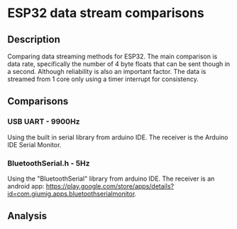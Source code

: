 # ESP32 data stream comparisons
## Description
Comparing data streaming methods for ESP32. The main comparison is data rate, specifically the number of 4 byte floats that can be sent though in a second. Although reliability is also an important factor. The data is streamed from 1 core only using a timer interrupt for consistency.

## Comparisons
### USB UART - 9900Hz
Using the built in serial library from arduino IDE. The receiver is the Arduino IDE Serial Monitor.

### BluetoothSerial.h - 5Hz
Using the "BluetoothSerial" library from arduino IDE. The receiver is an android app: https://play.google.com/store/apps/details?id=com.giumig.apps.bluetoothserialmonitor.

## Analysis
